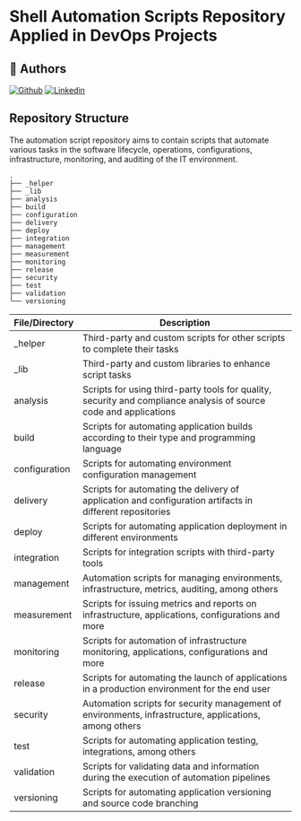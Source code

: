 # Shell Automation Scripts Repository Applied in DevOps Projects

## 🔗 Authors
[![Github](https://img.shields.io/badge/my_portfolio-000?style=for-the-badge&logo=ko-fi&logoColor=white)](https://www.github.com/viniciusmpacheco)
[![Linkedin](https://img.shields.io/badge/linkedin-0A66C2?style=for-the-badge&logo=linkedin&logoColor=white)](https://www.linkedin.com/in/viniciusmpacheco)
## Repository Structure

The automation script repository aims to contain scripts that automate various tasks in the software lifecycle, operations, configurations, infrastructure, monitoring, and auditing of the IT environment.

```
.
├── _helper
├── _lib
├── analysis
├── build
├── configuration
├── delivery
├── deploy
├── integration
├── management
├── measurement
├── monitoring
├── release
├── security
├── test
├── validation
└── versioning
```

| File/Directory | Description                                                              |
|----------------|--------------------------------------------------------------------------|
| _helper        | Third-party and custom scripts for other scripts to complete their tasks |
| _lib           | Third-party and custom libraries to enhance script tasks                 |
| analysis       | Scripts for using third-party tools for quality, security and compliance analysis of source code and applications|
| build          | Scripts for automating application builds according to their type and programming language |
| configuration  | Scripts for automating environment configuration management |
| delivery       | Scripts for automating the delivery of application and configuration artifacts in different repositories |
| deploy         | Scripts for automating application deployment in different environments |
| integration    | Scripts for integration scripts with third-party tools |
| management     | Automation scripts for managing environments, infrastructure, metrics, auditing, among others |
| measurement    | Scripts for issuing metrics and reports on infrastructure, applications, configurations and more |
| monitoring     | Scripts for automation of infrastructure monitoring, applications, configurations and more |
| release        | Scripts for automating the launch of applications in a production environment for the end user |
| security       | Automation scripts for security management of environments, infrastructure, applications, among others |
| test           | Scripts for automating application testing, integrations, among others |
| validation     | Scripts for validating data and information during the execution of automation pipelines |
| versioning     | Scripts for automating application versioning and source code branching |